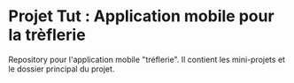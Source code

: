 # Projet Tut : Application mobile pour la trèflerie
Repository pour l'application mobile "tréflerie".
Il contient les mini-projets et le dossier principal du projet.
